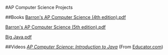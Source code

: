 #AP Computer Science Projects


##Books
[Barron's AP Computer Science (4th edition).pdf](https://drive.google.com/file/d/0B4U9QMqkIXVUWGE1T2RMdHhpZWs/edit?usp=sharing)

[Barron's AP Computer Science (5th edition).pdf](https://drive.google.com/file/d/0B4U9QMqkIXVUYUdKWnZyMHlIb0E/edit?usp=sharing)

[Big Java.pdf](https://drive.google.com/file/d/0B4U9QMqkIXVUT0lNbFgxdFowS0E/edit?usp=sharing)

##Videos
*[AP Computer Science: Introduction to Java](https://www.youtube.com/playlist?list=PLOfpLQy_ac8h364TmVcXuywxhUvVLmr1r)* (From [Educator.com](http://www.educator.com/learn/computer-science/introduction-to-java/quayle/))
